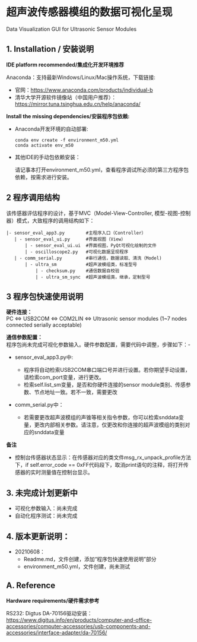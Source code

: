 # 超声波传感器模组的数据可视化呈现  
Data Visualization GUI for Ultrasonic Sensor Modules  


## 1. Installation / 安装说明
**IDE platform recommended/集成化开发环境推荐**  

Anaconda：支持最新Windows/Linux/Mac操作系统，下载链接:  
 - 官网：https://www.anaconda.com/products/individual-b  
 - 清华大学开源软件镜像站（中国用户推荐）： https://mirror.tuna.tsinghua.edu.cn/help/anaconda/  

**Install the missing dependencies/安装程序包依赖:**  

 - Anaconda开发环境的自动部署:  
 
    ```  
    conda env create -f environment_m50.yml  
    conda activate env_m50  
    ````
    
 - 其他IDE的手动包依赖安装：  
 
   请记事本打开environment_m50.yml，查看程序调试所必须的第三方程序包依赖，按需求进行安装。



## 2 程序调用结构

该传感器评估程序的设计，基于MVC（Model-View-Controller, 模型-视图-控制器）模式，大致程序的调用结构如下：
```
|- sensor_eval_app3.py        #主程序入口（Controller）
   | - sensor_eval_ui.py      #界面视图（View）
       | - sensor_eval_ui.ui  #界面视图，PyQt可视化绘制的文件
       | - oscilloscope2.py   #可视化数据呈现程序
   | - comm_serial.py         #串行通信，数据读取、清洗（Model)
       | - ultra_sm           #超声波模组类，标准型号
           | - checksum.py    #通信数据自校验
           | - ultra_sm_sync  #超声波模组类，继承，定制型号  
```

## 3 程序包快速使用说明

**硬件连接：**  
PC <=> USB2COM <=> COM2LIN <=> Ultrasonic sensor modules (1~7 nodes connected serially acceptable)

**通信参数配置：**  
程序包尚未完成可视化参数输入。硬件参数配置，需要代码中调整，步骤如下：- 
- sensor_eval_app3.py中:
  - 程序将自动检索USB2COM串口端口号并进行设置。若你期望手动设置，请检索com_port变量，进行更改。
  - 检索self.list_sm变量，是否和你硬件连接的sensor module类别、传感参数、节点地址一致。若不一致，需要更改
  
- comm_serial.py中：
  - 若需要更改超声波模组的声锥等相关指令参数，你可以检索snddata变量，更改内部相关参数。请注意，仅更改和你连接的超声波模组的类别对应的snddata变量

**备注**  
- 控制台传感器状态显示：在传感器对应的类文件msg_rx_unpack_profile方法下，if self.error_code == 0xFF代码段下，取消print语句的注释，将打开传感器的实时测量值在控制台显示。

## 3. 未完成计划更新中
 - 可视化参数输入：尚未完成
 - 自动化程序测试：尚未完成

## 4. 版本更新说明：
 - 20210608： 
   - Readme.md，文件创建，添加“程序包快速使用说明”部分
   - environment_m50.yml，文件创建，尚未测试
   
## A. Reference

**Hardware requirements/硬件需求参考**

RS232: Digtus DA-70156驱动安装：  
https://www.digitus.info/en/products/computer-and-office-accessories/computer-accessories/usb-components-and-accessories/interface-adapter/da-70156/



